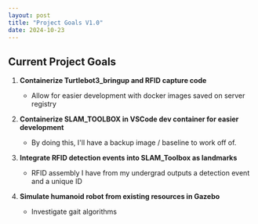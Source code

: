 ```yaml
---
layout: post
title: "Project Goals V1.0"
date: 2024-10-23
---
```


## Current Project Goals

1. **Containerize Turtlebot3_bringup and RFID capture code**
   - Allow for easier development with docker images saved on server registry
   
2. **Containerize SLAM_TOOLBOX in VSCode dev container for easier development**
   - By doing this, I'll have a backup image / baseline to work off of.
   
3. **Integrate RFID detection events into SLAM_Toolbox as landmarks**
   - RFID assembly I have from my undergrad outputs a detection event and a unique ID

4. **Simulate humanoid robot from existing resources in Gazebo**
   - Investigate gait algorithms
